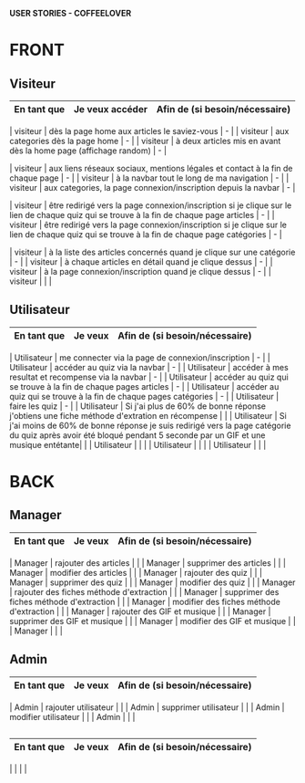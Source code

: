 **USER STORIES - COFFEELOVER**

# FRONT

## Visiteur

| En tant que | Je veux accéder | Afin de (si besoin/nécessaire) |
|--|--|--|

| visiteur | dès la page home aux articles le saviez-vous | - |
| visiteur | aux categories dès la page home | - |
| visiteur | à deux articles mis en avant dès la home page (affichage random) | - |

| visiteur | aux liens réseaux sociaux, mentions légales et contact à la fin de chaque page | - |
| visiteur | à la navbar tout le long de ma navigation | - |
| visiteur | aux categories, la page connexion/inscription depuis la navbar | - |

| visiteur | être redirigé vers la page connexion/inscription si je clique sur le lien de chaque quiz qui se trouve à la fin de chaque page articles | - |
| visiteur | être redirigé vers la page connexion/inscription si je clique sur le lien de chaque quiz qui se trouve à la fin de chaque page catégories | - |


| visiteur | à la liste des articles concernés quand je clique sur une catégorie | - |
| visiteur | à chaque articles en détail quand je clique dessus | - |
| visiteur | à la page connexion/inscription quand je clique dessus | - |
| visiteur | | |

## Utilisateur

| En tant que | Je veux | Afin de (si besoin/nécessaire) |
|--|--|--|

| Utilisateur | me connecter via la page de connexion/inscription  | - |
| Utilisateur | accéder au quiz via la navbar | - |
| Utilisateur | accéder à mes resultat et recompense via la navbar | - |
| Utilisateur | accéder au quiz qui se trouve à la fin de chaque pages articles | - |
| Utilisateur | accéder au quiz qui se trouve à la fin de chaque pages catégories | - |
| Utilisateur | faire les quiz | - |
| Utilisateur | Si j'ai plus de 60% de bonne réponse j'obtiens une fiche méthode d'extration en récompense | |
| Utilisateur | Si j'ai moins de 60% de bonne réponse je suis redirigé vers la page catégorie du quiz après avoir été bloqué pendant 5 seconde par un GIF et une musique entétante| |
| Utilisateur | | |
| Utilisateur | | |
| Utilisateur | | |

# BACK 

## Manager

| En tant que | Je veux | Afin de (si besoin/nécessaire) |
|--|--|--|

| Manager | rajouter des articles | |
| Manager | supprimer des articles | |
| Manager | modifier des articles | |
| Manager | rajouter des quiz | |
| Manager | supprimer des quiz | |
| Manager | modifier des quiz | |
| Manager | rajouter des fiches méthode d'extraction | |
| Manager | supprimer des fiches méthode d'extraction | |
| Manager | modifier des fiches méthode d'extraction | |
| Manager | rajouter des GIF et musique | |
| Manager | supprimer des GIF et musique | |
| Manager | modifier des GIF et musique | |
| Manager | | |


## Admin

| En tant que | Je veux | Afin de (si besoin/nécessaire) |
|--|--|--|

| Admin | rajouter utilisateur | |
| Admin | supprimer utilisateur | |
| Admin | modifier utilisateur | |
| Admin | | |

## 

| En tant que | Je veux | Afin de (si besoin/nécessaire) |
|--|--|--|

| | | |
